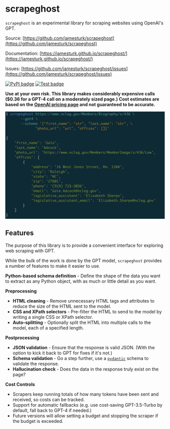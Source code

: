 # scrapeghost

`scrapeghost` is an experimental library for scraping websites using OpenAI's GPT.

Source: [https://github.com/jamesturk/scrapeghost](https://github.com/jamesturk/scrapeghost)

Documentation: [https://jamesturk.github.io/scrapeghost/](https://jamesturk.github.io/scrapeghost/)

Issues: [https://github.com/jamesturk/scrapeghost/issues](https://github.com/jamesturk/scrapeghost/issues)

[![PyPI badge](https://badge.fury.io/py/scrapeghost.svg)](https://badge.fury.io/py/scrapeghost)
[![Test badge](https://github.com/jamesturk/scrapeghost/workflows/Test%20&%20Lint/badge.svg)](https://github.com/jamesturk/scrapeghost/actions?query=workflow%3A%22Test+%26+Lint%22)

**Use at your own risk. This library makes considerably expensive calls ($0.36 for a GPT-4 call on a moderately sized page.) Cost estimates are based on the [OpenAI pricing page](https://beta.openai.com/pricing) and not guaranteed to be accurate.**

![](screenshot.png)

## Features

The purpose of this library is to provide a convenient interface for exploring web scraping with GPT.

While the bulk of the work is done by the GPT model, `scrapeghost` provides a number of features to make it easier to use.

**Python-based schema definition** - Define the shape of the data you want to extract as any Python object, with as much or little detail as you want.

**Preprocessing**

* **HTML cleaning** - Remove unnecessary HTML tags and attributes to reduce the size of the HTML sent to the model.
* **CSS and XPath selectors** - Pre-filter the HTML to send to the model by writing a single CSS or XPath selector.
* **Auto-splitting** - Optionally split the HTML into multiple calls to the model, each of a specified length.

**Postprocessing**

* **JSON validation** - Ensure that the response is valid JSON.  (With the option to kick it back to GPT for fixes if it's not.)
* **Schema validation** - Go a step further, use a [`pydantic`](https://pydantic-docs.helpmanual.io/) schema to validate the response.
* **Hallucination check** - Does the data in the response truly exist on the page?

**Cost Controls**

* Scrapers keep running totals of how many tokens have been sent and received, so costs can be tracked.
* Support for automatic fallbacks (e.g. use cost-saving GPT-3.5-Turbo by default, fall back to GPT-4 if needed.)
* Future versions will allow setting a budget and stopping the scraper if the budget is exceeded.
